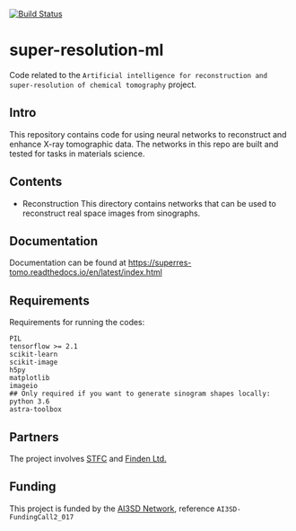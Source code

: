 [![Build Status](https://travis-ci.org/keeeto/super_tomo_py.svg?branch=master)](https://travis-ci.org/keeeto/super_tomo_py)
# super-resolution-ml
Code related to the `Artificial intelligence for reconstruction and super-resolution of chemical tomography` project.

## Intro

This repository contains code for using neural networks to reconstruct and enhance X-ray tomographic data. The networks in this repo are built and tested for tasks in materials science. 

## Contents

* Reconstruction
This directory contains networks that can be used to reconstruct real space images from sinographs.

## Documentation

Documentation can be found at https://superres-tomo.readthedocs.io/en/latest/index.html

## Requirements

Requirements for running the codes:
```
PIL
tensorflow >= 2.1
scikit-learn
scikit-image
h5py
matplotlib
imageio
## Only required if you want to generate sinogram shapes locally:
python 3.6
astra-toolbox
```

## Partners

The project involves [STFC](stfc.ukri.org) and [Finden Ltd.](www.finden.co.uk)

## Funding

This project is funded by the [AI3SD Network](www.ai3sd.org), reference `AI3SD-FundingCall2_017`


